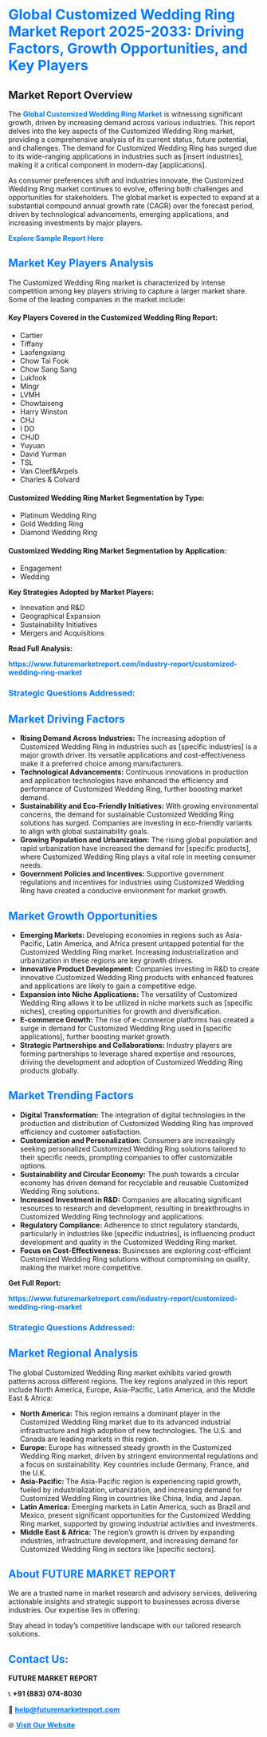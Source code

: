 <h1 style="color: #007BFF;">Global Customized Wedding Ring Market Report 2025-2033: Driving Factors, Growth Opportunities, and Key Players</h1>

<section id="overview">
<h2>Market Report Overview</h2>
<p>The <a href="https://www.futuremarketreport.com/industry-report/customized-wedding-ring-market" style="color: #007BFF; text-decoration: none;"><strong>Global Customized Wedding Ring Market</strong></a> is witnessing significant growth, driven by increasing demand across various industries. This report delves into the key aspects of the Customized Wedding Ring market, providing a comprehensive analysis of its current status, future potential, and challenges. The demand for Customized Wedding Ring has surged due to its wide-ranging applications in industries such as [insert industries], making it a critical component in modern-day [applications].</p>
<p>As consumer preferences shift and industries innovate, the Customized Wedding Ring market continues to evolve, offering both challenges and opportunities for stakeholders. The global market is expected to expand at a substantial compound annual growth rate (CAGR) over the forecast period, driven by technological advancements, emerging applications, and increasing investments by major players.</p>
</section>

<section id="overview">
<p><a href="https://www.futuremarketreport.com/request-sample/reportId=42287" style="color: #007BFF; text-decoration: none;"><strong>Explore Sample Report Here</strong></a></p>
</section>

<section id="key-players">
<h2 style="color: #007BFF;">Market Key Players Analysis</h2>
<p>The Customized Wedding Ring market is characterized by intense competition among key players striving to capture a larger market share. Some of the leading companies in the market include:</p>
<h4>Key Players Covered in the Customized Wedding Ring Report:</h4>
<ul><li>Cartier</li><li>Tiffany</li><li>Laofengxiang</li><li>Chow Tai Fook</li><li>Chow Sang Sang</li><li>Lukfook</li><li>Mingr</li><li>LVMH</li><li>Chowtaiseng</li><li>Harry Winston</li><li>CHJ</li><li>I DO</li><li>CHJD</li><li>Yuyuan</li><li>David Yurman</li><li>TSL</li><li>Van Cleef&amp;Arpels</li><li>Charles &amp; Colvard</li></ul>
<h4>Customized Wedding Ring Market Segmentation by Type:</h4>
<ul><li>Platinum Wedding Ring</li><li>Gold Wedding Ring</li><li>Diamond Wedding Ring</li></ul>

<h4>Customized Wedding Ring Market Segmentation by Application:</h4>
<ul><li>Engagement</li><li>Wedding</li></ul>
<p><strong>Key Strategies Adopted by Market Players:</strong></p>
<ul>
<li>Innovation and R&D</li>
<li>Geographical Expansion</li>
<li>Sustainability Initiatives</li>
<li>Mergers and Acquisitions</li>
</ul>
</section>

<section>
<p><strong>Read Full Analysis: </strong></p><a href="https://www.futuremarketreport.com/industry-report/customized-wedding-ring-market" style="color: #007BFF; text-decoration: none;"><strong>https://www.futuremarketreport.com/industry-report/customized-wedding-ring-market</strong></a>
<h3 style="color: #007BFF;">Strategic Questions Addressed:</h3>
</section>

<section id="driving-factors">
<h2 style="color: #007BFF;">Market Driving Factors</h2>
<ul>
<li><strong>Rising Demand Across Industries:</strong> The increasing adoption of Customized Wedding Ring in industries such as [specific industries] is a major growth driver. Its versatile applications and cost-effectiveness make it a preferred choice among manufacturers.</li>
<li><strong>Technological Advancements:</strong> Continuous innovations in production and application technologies have enhanced the efficiency and performance of Customized Wedding Ring, further boosting market demand.</li>
<li><strong>Sustainability and Eco-Friendly Initiatives:</strong> With growing environmental concerns, the demand for sustainable Customized Wedding Ring solutions has surged. Companies are investing in eco-friendly variants to align with global sustainability goals.</li>
<li><strong>Growing Population and Urbanization:</strong> The rising global population and rapid urbanization have increased the demand for [specific products], where Customized Wedding Ring plays a vital role in meeting consumer needs.</li>
<li><strong>Government Policies and Incentives:</strong> Supportive government regulations and incentives for industries using Customized Wedding Ring have created a conducive environment for market growth.</li>
</ul>
</section>

<section id="growth-opportunities">
<h2 style="color: #007BFF;">Market Growth Opportunities</h2>
<ul>
<li><strong>Emerging Markets:</strong> Developing economies in regions such as Asia-Pacific, Latin America, and Africa present untapped potential for the Customized Wedding Ring market. Increasing industrialization and urbanization in these regions are key growth drivers.</li>
<li><strong>Innovative Product Development:</strong> Companies investing in R&D to create innovative Customized Wedding Ring products with enhanced features and applications are likely to gain a competitive edge.</li>
<li><strong>Expansion into Niche Applications:</strong> The versatility of Customized Wedding Ring allows it to be utilized in niche markets such as [specific niches], creating opportunities for growth and diversification.</li>
<li><strong>E-commerce Growth:</strong> The rise of e-commerce platforms has created a surge in demand for Customized Wedding Ring used in [specific applications], further boosting market growth.</li>
<li><strong>Strategic Partnerships and Collaborations:</strong> Industry players are forming partnerships to leverage shared expertise and resources, driving the development and adoption of Customized Wedding Ring products globally.</li>
</ul>
</section>

<section id="trending-factors">
<h2 style="color: #007BFF;">Market Trending Factors</h2>
<ul>
<li><strong>Digital Transformation:</strong> The integration of digital technologies in the production and distribution of Customized Wedding Ring has improved efficiency and customer satisfaction.</li>
<li><strong>Customization and Personalization:</strong> Consumers are increasingly seeking personalized Customized Wedding Ring solutions tailored to their specific needs, prompting companies to offer customizable options.</li>
<li><strong>Sustainability and Circular Economy:</strong> The push towards a circular economy has driven demand for recyclable and reusable Customized Wedding Ring solutions.</li>
<li><strong>Increased Investment in R&D:</strong> Companies are allocating significant resources to research and development, resulting in breakthroughs in Customized Wedding Ring technology and applications.</li>
<li><strong>Regulatory Compliance:</strong> Adherence to strict regulatory standards, particularly in industries like [specific industries], is influencing product development and quality in the Customized Wedding Ring market.</li>
<li><strong>Focus on Cost-Effectiveness:</strong> Businesses are exploring cost-efficient Customized Wedding Ring solutions without compromising on quality, making the market more competitive.</li>
</ul>
</section>

<section>
<p><strong>Get Full Report: </strong></p><a href="https://www.futuremarketreport.com/industry-report/customized-wedding-ring-market" style="color: #007BFF; text-decoration: none;"><strong>https://www.futuremarketreport.com/industry-report/customized-wedding-ring-market</strong></a>
<h3 style="color: #007BFF;">Strategic Questions Addressed:</h3>
</section>


<section id="regional-analysis">
<h2 style="color: #007BFF;">Market Regional Analysis</h2>
<p>The global Customized Wedding Ring market exhibits varied growth patterns across different regions. The key regions analyzed in this report include North America, Europe, Asia-Pacific, Latin America, and the Middle East & Africa:</p>
<ul>
<li><strong>North America:</strong> This region remains a dominant player in the Customized Wedding Ring market due to its advanced industrial infrastructure and high adoption of new technologies. The U.S. and Canada are leading markets in this region.</li>
<li><strong>Europe:</strong> Europe has witnessed steady growth in the Customized Wedding Ring market, driven by stringent environmental regulations and a focus on sustainability. Key countries include Germany, France, and the U.K.</li>
<li><strong>Asia-Pacific:</strong> The Asia-Pacific region is experiencing rapid growth, fueled by industrialization, urbanization, and increasing demand for Customized Wedding Ring in countries like China, India, and Japan.</li>
<li><strong>Latin America:</strong> Emerging markets in Latin America, such as Brazil and Mexico, present significant opportunities for the Customized Wedding Ring market, supported by growing industrial activities and investments.</li>
<li><strong>Middle East & Africa:</strong> The region’s growth is driven by expanding industries, infrastructure development, and increasing demand for Customized Wedding Ring in sectors like [specific sectors].</li>
</ul>
</section>

<footer>
<h2 style="color: #007BFF;">About FUTURE MARKET REPORT</h2>
<p>We are a trusted name in market research and advisory services, delivering actionable insights and strategic support to businesses across diverse industries. Our expertise lies in offering:</p>

<p>Stay ahead in today’s competitive landscape with our tailored research solutions.</p>

<h2 style="color: #007BFF;">Contact Us:</h2>
<p><strong>FUTURE MARKET REPORT</strong></p>
<p>📞 <strong>+91 (883) 074-8030</strong></p>
<p>📧 <strong><a href="mailto:help@futuremarketreport.com" style="color: #007BFF;">help@futuremarketreport.com</a></strong></p>
<p>🌐 <strong><a href="https://www.futuremarketreport.com/" style="color: #007BFF;">Visit Our Website</a></strong></p>
</footer>